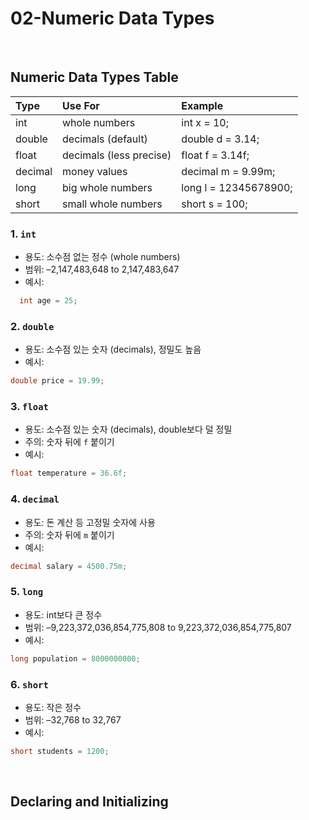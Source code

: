 # 02-Numeric Data Types

<br>

## Numeric Data Types Table

| Type | Use For | Example |
| :--- | :------ | :------ |
| int | whole numbers | int x = 10; |
| double | decimals (default) | double d = 3.14; |
| float | decimals (less precise) | float f = 3.14f; |
| decimal | money values | decimal m = 9.99m; |
| long | big whole numbers | long l = 12345678900; |
| short | small whole numbers | short s = 100; |

### 1. `int`
- 용도: 소수점 없는 정수 (whole numbers)
- 범위: –2,147,483,648 to 2,147,483,647  
- 예시:
```csharp
  int age = 25;
````

### 2. `double`
- 용도: 소수점 있는 숫자 (decimals), 정밀도 높음
- 예시:
```csharp
double price = 19.99;
```

### 3. `float`
- 용도: 소수점 있는 숫자 (decimals), double보다 덜 정밀
- 주의: 숫자 뒤에 `f` 붙이기
- 예시:
```csharp
float temperature = 36.6f;
```

### 4. `decimal`
- 용도: 돈 계산 등 고정밀 숫자에 사용
- 주의: 숫자 뒤에 `m` 붙이기
- 예시:
```csharp
decimal salary = 4500.75m;
```

### 5. `long`
- 용도: int보다 큰 정수
- 범위: –9,223,372,036,854,775,808 to 9,223,372,036,854,775,807
- 예시:
```csharp
long population = 8000000000;
```

### 6. `short`
- 용도: 작은 정수
- 범위: –32,768 to 32,767
- 예시:
```csharp
short students = 1200;
```

<br> 

## Declaring and Initializing
